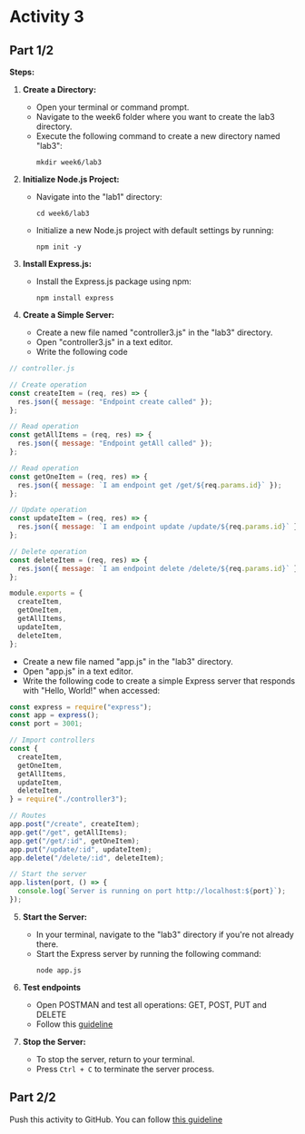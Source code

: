 # Activity 3

## Part 1/2

**Steps:**

1. **Create a Directory:**
   - Open your terminal or command prompt.
   - Navigate to the week6 folder where you want to create the lab3 directory.
   - Execute the following command to create a new directory named "lab3":
     ```
     mkdir week6/lab3
     ```

2. **Initialize Node.js Project:**
   - Navigate into the "lab1" directory:
     ```
     cd week6/lab3
     ```
   - Initialize a new Node.js project with default settings by running:
     ```
     npm init -y
     ```

3. **Install Express.js:**
   - Install the Express.js package using npm:
     ```
     npm install express
     ```

4. **Create a Simple Server:**
   - Create a new file named "controller3.js" in the "lab3" directory.
   - Open "controller3.js" in a text editor.
   - Write the following code
```javascript
// controller.js

// Create operation
const createItem = (req, res) => {
  res.json({ message: "Endpoint create called" });
};

// Read operation
const getAllItems = (req, res) => {
  res.json({ message: "Endpoint getAll called" });
};

// Read operation
const getOneItem = (req, res) => {
  res.json({ message: `I am endpoint get /get/${req.params.id}` });
};

// Update operation
const updateItem = (req, res) => {
  res.json({ message: `I am endpoint update /update/${req.params.id}` });
};

// Delete operation
const deleteItem = (req, res) => {
  res.json({ message: `I am endpoint delete /delete/${req.params.id}` });
};

module.exports = {
  createItem,
  getOneItem,
  getAllItems,
  updateItem,
  deleteItem,
};
```
   - Create a new file named "app.js" in the "lab3" directory.
   - Open "app.js" in a text editor.
   - Write the following code to create a simple Express server that responds with "Hello, World!" when accessed:
```javascript
const express = require("express");
const app = express();
const port = 3001;

// Import controllers
const {
  createItem,
  getOneItem,
  getAllItems,
  updateItem,
  deleteItem,
} = require("./controller3");

// Routes
app.post("/create", createItem);
app.get("/get", getAllItems);
app.get("/get/:id", getOneItem);
app.put("/update/:id", updateItem);
app.delete("/delete/:id", deleteItem);

// Start the server
app.listen(port, () => {
  console.log(`Server is running on port http://localhost:${port}`);
});
```

5. **Start the Server:**
   - In your terminal, navigate to the "lab3" directory if you're not already there.
   - Start the Express server by running the following command:
     ```
     node app.js
     ```

6. **Test endpoints**    
   - Open POSTMAN and test all operations: GET, POST, PUT and DELETE
   - Follow this [guideline](./Instructions-postman.md)

7. **Stop the Server:**
   - To stop the server, return to your terminal.
   - Press `Ctrl + C` to terminate the server process.

## Part 2/2

Push this activity to GitHub. You can follow [this guideline](./git-instructions.md)